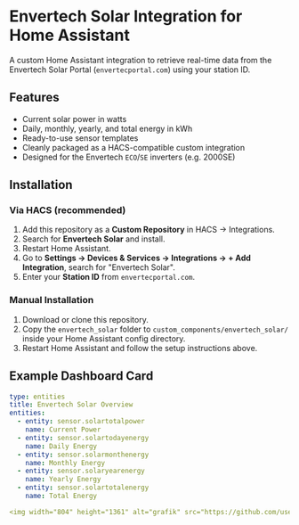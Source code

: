 # Envertech Solar Integration for Home Assistant

A custom Home Assistant integration to retrieve real-time data from the Envertech Solar Portal (`envertecportal.com`) using your station ID.

## Features

- Current solar power in watts
- Daily, monthly, yearly, and total energy in kWh
- Ready-to-use sensor templates
- Cleanly packaged as a HACS-compatible custom integration
- Designed for the Envertech `ECO`/`SE` inverters (e.g. 2000SE)

## Installation

### Via HACS (recommended)
1. Add this repository as a **Custom Repository** in HACS → Integrations.
2. Search for **Envertech Solar** and install.
3. Restart Home Assistant.
4. Go to **Settings → Devices & Services → Integrations → + Add Integration**, search for "Envertech Solar".
5. Enter your **Station ID** from `envertecportal.com`.

### Manual Installation
1. Download or clone this repository.
2. Copy the `envertech_solar` folder to `custom_components/envertech_solar/` inside your Home Assistant config directory.
3. Restart Home Assistant and follow the setup instructions above.

## Example Dashboard Card

```yaml
type: entities
title: Envertech Solar Overview
entities:
  - entity: sensor.solartotalpower
    name: Current Power
  - entity: sensor.solartodayenergy
    name: Daily Energy
  - entity: sensor.solarmonthenergy
    name: Monthly Energy
  - entity: sensor.solaryearenergy
    name: Yearly Energy
  - entity: sensor.solartotalenergy
    name: Total Energy

<img width="804" height="1361" alt="grafik" src="https://github.com/user-attachments/assets/14c56e42-6cc5-468e-916c-ae7bc9313e2a" />
